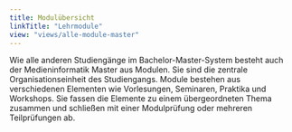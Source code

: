 ```yaml
---
title: Modulübersicht
linkTitle: "Lehrmodule"
view: "views/alle-module-master"
---
```


Wie alle anderen Studiengänge im Bachelor-Master-System besteht auch der Medieninformatik Master aus Modulen. Sie sind die zentrale Organisationseinheit des Studiengangs. Module bestehen aus verschiedenen Elementen wie Vorlesungen, Seminaren, Praktika und Workshops. Sie fassen die Elemente zu einem übergeordneten Thema zusammen und schließen mit einer Modulprüfung oder mehreren Teilprüfungen ab.
